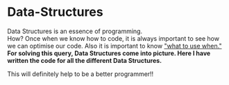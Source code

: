 # Data-Structures
Data Structures is an essence of programming. 
<br />How?
Once when we know how to code, it is always important to see how we can optimise our code. Also it is important to know <ins>"what to use when."</ins><br />
<b>For solving this query, Data Structures come into picture. Here I have written the code for all the different Data Structures.</b>

This will definitely help to be a better programmer!!
